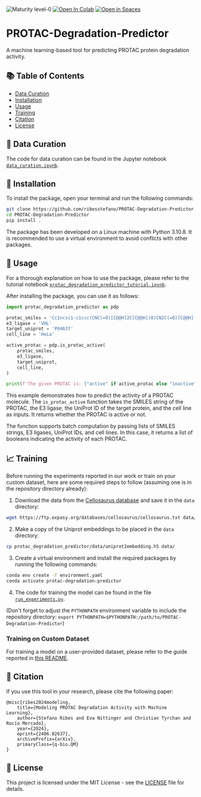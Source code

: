 ![Maturity level-0](https://img.shields.io/badge/Maturity%20Level-ML--0-red)
<a href="https://colab.research.google.com/github/ribesstefano/PROTAC-Degradation-Predictor/blob/main/notebooks/protac_degradation_predictor_tutorial.ipynb" target="_parent"><img src="https://colab.research.google.com/assets/colab-badge.svg" alt="Open In Colab"/></a>
[![Open in Spaces](https://huggingface.co/datasets/huggingface/badges/resolve/main/open-in-hf-spaces-sm.svg)](https://huggingface.co/spaces/ailab-bio/PROTAC-Degradation-Predictor)

# PROTAC-Degradation-Predictor

A machine learning-based tool for predicting PROTAC protein degradation activity.

## 📚 Table of Contents

- [Data Curation](#-data-curation)
- [Installation](#-installation)
- [Usage](#-usage)
- [Training](#-training)
- [Citation](#-citation)
- [License](#-license)

## 📝 Data Curation

The code for data curation can be found in the Jupyter notebook [`data_curation.ipynb`](notebooks/data_curation.ipynb).

## 🚀 Installation

To install the package, open your terminal and run the following commands:

```bash
git clone https://github.com/ribesstefano/PROTAC-Degradation-Predictor.git
cd PROTAC-Degradation-Predictor
pip install .
```

The package has been developed on a Linux machine with Python 3.10.8. It is recommended to use a virtual environment to avoid conflicts with other packages.

## 🎯 Usage

For a thorough explanation on how to use the package, please refer to the tutorial notebook [`protac_degradation_predictor_tutorial.ipynb`](notebooks/protac_degradation_predictor_tutorial.ipynb).

After installing the package, you can use it as follows:

```python
import protac_degradation_predictor as pdp

protac_smiles = 'Cc1ncsc1-c1ccc(CNC(=O)[C@@H]2C[C@@H](O)CN2C(=O)[C@@H](NC(=O)COCCCCCCCCCOCC(=O)Nc2ccc(C(=O)Nc3ccc(F)cc3N)cc2)C(C)(C)C)cc1'
e3_ligase = 'VHL'
target_uniprot = 'P04637'
cell_line = 'HeLa'

active_protac = pdp.is_protac_active(
    protac_smiles,
    e3_ligase,
    target_uniprot,
    cell_line,
)

print(f'The given PROTAC is: {"active" if active_protac else "inactive"}')
```

This example demonstrates how to predict the activity of a PROTAC molecule. The `is_protac_active` function takes the SMILES string of the PROTAC, the E3 ligase, the UniProt ID of the target protein, and the cell line as inputs. It returns whether the PROTAC is active or not.

The function supports batch computation by passing lists of SMILES strings, E3 ligases, UniProt IDs, and cell lines. In this case, it returns a list of booleans indicating the activity of each PROTAC.

## 📈 Training

Before running the experiments reported in our work or train on your custom dataset, here are some required steps to follow (assuming one is in the repository directory already):
1. Download the data from the [Cellosaurus database](https://web.expasy.org/cellosaurus/) and save it in the `data` directory:
```bash
wget https://ftp.expasy.org/databases/cellosaurus/cellosaurus.txt data/
```
2. Make a copy of the Uniprot embeddings to be placed in the `data` directory:
```bash
cp protac_degradation_predictor/data/uniprot2embedding.h5 data/
```
3. Create a virtual environment and install the required packages by running the following commands:
```bash
conda env create -f environment.yaml
conda activate protac-degradation-predictor
```
4. The code for training the model can be found in the file [`run_experiments.py`](src/run_experiments.py).

(Don't forget to adjust the `PYTHONPATH` environment variable to include the repository directory: `export PYTHONPATH=$PYTHONPATH:/path/to/PROTAC-Degradation-Predictor`)

### Training on Custom Dataset

For training a model on a user-provided dataset, please refer to the guide reported in [this README](src/README.md).

## 📄 Citation

If you use this tool in your research, please cite the following paper:

```
@misc{ribes2024modeling,
    title={Modeling PROTAC Degradation Activity with Machine Learning},
    author={Stefano Ribes and Eva Nittinger and Christian Tyrchan and Rocío Mercado},
    year={2024},
    eprint={2406.02637},
    archivePrefix={arXiv},
    primaryClass={q-bio.QM}
}
```

## 📜 License

This project is licensed under the MIT License - see the [LICENSE](LICENSE) file for details.
